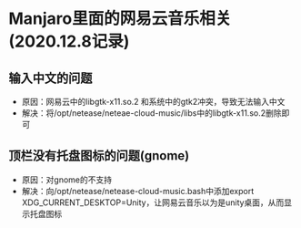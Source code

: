 # Manjaro里面的网易云音乐相关(2020.12.8记录)
## 输入中文的问题
* 原因：网易云中的libgtk-x11.so.2 和系统中的gtk2冲突，导致无法输入中文
* 解决：将/opt/netease/neteae-cloud-music/libs中的libgtk-x11.so.2删除即可
## 顶栏没有托盘图标的问题(gnome)
* 原因：对gnome的不支持
* 解决：向/opt/netease/netease-cloud-music.bash中添加export 
XDG_CURRENT_DESKTOP=Unity，让网易云音乐以为是unity桌面，从而显示托盘图标
